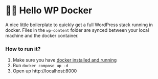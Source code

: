 # 👋🏻 Hello WP Docker

A nice little boilerplate to quickly get a full WordPress stack running in docker. Files in the `wp-content` folder are synced between your local machine and the docker container.

### How to run it?
1. Make sure you have [docker installed and running](https://docs.docker.com/get-docker/)
2. Run `docker compose up -d`
3. Open up http://localhost:8000